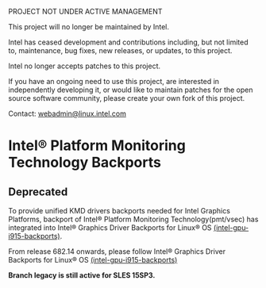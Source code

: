 PROJECT NOT UNDER ACTIVE MANAGEMENT

This project will no longer be maintained by Intel.

Intel has ceased development and contributions including, but not limited to, maintenance, bug fixes, new releases, or updates, to this project.  

Intel no longer accepts patches to this project.

If you have an ongoing need to use this project, are interested in independently developing it, or would like to maintain patches for the open source software community, please create your own fork of this project.  

Contact: webadmin@linux.intel.com
# Intel® Platform Monitoring Technology Backports

## Deprecated

To provide unified KMD drivers backports needed for Intel Graphics Platforms,
backport of Intel® Platform Monitoring Technology(pmt/vsec) has integrated into Intel® Graphics Driver Backports for Linux® OS [(intel-gpu-i915-backports)](https://github.com/intel-gpu/intel-gpu-i915-backports).

From release 682.14 onwards, please follow Intel® Graphics Driver Backports for Linux® OS [(intel-gpu-i915-backports)](https://github.com/intel-gpu/intel-gpu-i915-backports)

**Branch legacy is still active for SLES 15SP3.**
